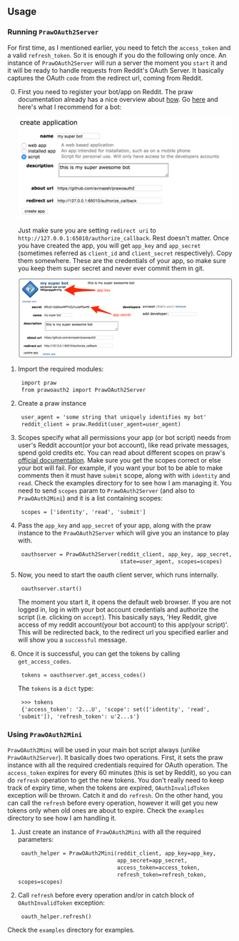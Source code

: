 ## Usage

### Running `PrawOAuth2Server`

For first time, as I mentioned earlier, you need to fetch the `access_token` and a valid `refresh_token`. So it is enough if you do the following only once. An instance of `PrawOAuth2Server` will run a server the moment you `start` it and it will be ready to handle requests from Reddit's OAuth Server. It basically captures the OAuth `code` from the redirect url, coming from Reddit.

0. First you need to register your bot/app on Reddit. The praw documentation already has a nice overview about [how](https://praw.readthedocs.org/en/stable/pages/oauth.html#a-step-by-step-oauth-guide). Go [here](https://www.reddit.com/prefs/apps/) and here's what I recommend for a bot:
    
    ![registering](images/registering.png)
    
    Just make sure you are setting `redirect uri` to `http://127.0.0.1:65010/authorize_callback`. Rest doesn't matter. Once you have created the app, you will get `app_key` and `app_secret` (sometimes referred as `client_id` and `client_secret` respectively). Copy them somewhere. These are the credentials of your app, so make sure you keep them super secret and never ever commit them in git.

    ![tokens](images/tokens.png)

1. Import the required modules:
    
        import praw
        from prawoauth2 import PrawOAuth2Server

2. Create a praw instance
        
        user_agent = 'some string that uniquely identifies my bot'
        reddit_client = praw.Reddit(user_agent=user_agent)

3. Scopes specify what all permissions your app (or bot script) needs from user's Reddit account(or your bot account), like read private messages, spend gold credits etc. You can read about different scopes on praw's [official documentation](https://praw.readthedocs.org/en/stable/pages/oauth.html#oauth-scopes). Make sure you get the scopes correct or else your bot will fail. For example, if you want your bot to be able to make comments then it must have `submit` scope, along with with `identity` and `read`. Check the examples directory for to see how I am managing it. You need to send `scopes` param to `PrawOAuth2Server` (and also to `PrawOAuth2Mini`) and it is a list containing scopes:

        scopes = ['identity', 'read', 'submit']

4. Pass the `app_key` and `app_secret` of your app, along with the praw instance to the `PrawOAuth2Server` which will give you an instance to play with.

        oauthserver = PrawOAuth2Server(reddit_client, app_key, app_secret,
                                       state=user_agent, scopes=scopes)

5. Now, you need to start the oauth client server, which runs internally. 

        oauthserver.start()

    The moment you start it, it opens the default web browser. If you are not logged in, log in with your bot account credentials and authorize the script (i.e. clicking on `accept`). This basically says, 'Hey Reddit, give access of my reddit account(your bot account) to this app(your script)'. This will be redirected back, to the redirect url you specified earlier and will show you a `successful` message.

6. Once it is successful, you can get the tokens by calling `get_access_codes`.

        tokens = oauthserver.get_access_codes()

    The `tokens` is a `dict` type:

        >>> tokens
        {'access_token': '2...U', 'scope': set(['identity', 'read', 'submit']), 'refresh_token': u'2...s'}

### Using `PrawOAuth2Mini`

`PrawOAuth2Mini` will be used in your main bot script always (unlike `PrawOAuth2Server`). It basically does two operations. First, it sets the praw instance with all the required credentials required for OAuth operation. The `access_token` expires for every 60 minutes (this is set by Reddit), so you can do `refresh` operation to get the new tokens. You don't really need to keep track of expiry time, when the tokens are expired, `OAuthInvalidToken` exception will be thrown. Catch it and do `refresh`. On the other hand, you can call the `refresh` before every operation, however it will get you new tokens only when old ones are about to expire. Check the `examples` directory to see how I am handling it.

1. Just create an instance of `PrawOAuth2Mini` with all the required parameters:
    
        oauth_helper = PrawOAuth2Mini(reddit_client, app_key=app_key,
                                      app_secret=app_secret,
                                      access_token=access_token,
                                      refresh_token=refresh_token, scopes=scopes)

2. Call `refresh` before every operation and/or in catch block of `OAuthInvalidToken` exception:

        oauth_helper.refresh()

Check the `examples` directory for examples.